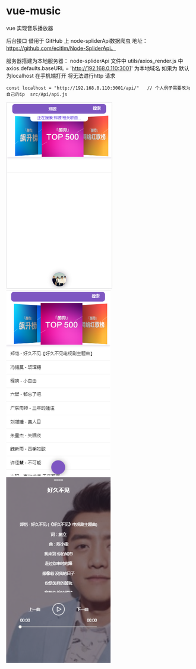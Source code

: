 # vue-music
vue 实现音乐播放器

后台接口 借用于 GitHub 上 node-spliderApi数据爬虫 地址：https://github.com/ecitlm/Node-SpliderApi。

服务器搭建为本地服务器：
    node-spliderApi 文件中 utils/axios_render.js  中 axios.defaults.baseURL = 'http://192.168.0.110:3001' 为本地域名 如果为 默认为localhost  在手机端打开 将无法进行http 请求

    const localhost = "http://192.168.0.110:3001/api/"   // 个人例子需要改为自己的ip  src/Api/api.js

![Alt text](https://github.com/yuzejia/vue-music/raw/master/Screenshots/20180406180536.png)
![Alt text](https://github.com/yuzejia/vue-music/raw/master/Screenshots/20180406180950.png)
![Alt text](https://github.com/yuzejia/vue-music/raw/master/Screenshots/20180406180957.png)
    